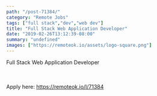 ```yaml
---
path: "/post-71384/"
category: "Remote Jobs"
tags: ["full stack","dev","web dev"]
title: "Full Stack Web Application Developer"
date: "2019-02-26T13:12:39-08:00"
summary: "undefined"
images: ["https://remoteok.io/assets/logo-square.png"]
---
```


Full Stack Web Application Developer

<br/>
<br/>
Apply here: <A HREF="https://remoteok.io/l/71384">https://remoteok.io/l/71384</A>
